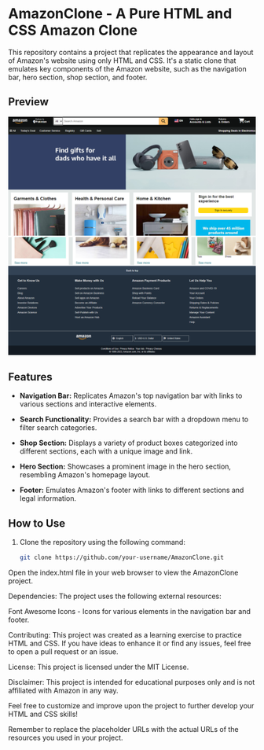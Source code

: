 # AmazonClone - A Pure HTML and CSS Amazon Clone

This repository contains a project that replicates the appearance and layout of Amazon's website using only HTML and CSS. It's a static clone that emulates key components of the Amazon website, such as the navigation bar, hero section, shop section, and footer.

## Preview

![AmazonClone Preview](Projectimages/preview.png)
![AmazonClone Preview](Projectimages/preview2.png)

## Features

- **Navigation Bar:** Replicates Amazon's top navigation bar with links to various sections and interactive elements.

- **Search Functionality:** Provides a search bar with a dropdown menu to filter search categories.

- **Shop Section:** Displays a variety of product boxes categorized into different sections, each with a unique image and link.

- **Hero Section:** Showcases a prominent image in the hero section, resembling Amazon's homepage layout.

- **Footer:** Emulates Amazon's footer with links to different sections and legal information.

## How to Use

1. Clone the repository using the following command:
   ```sh
   git clone https://github.com/your-username/AmazonClone.git

Open the index.html file in your web browser to view the AmazonClone project.

Dependencies:
The project uses the following external resources:

Font Awesome Icons - Icons for various elements in the navigation bar and footer.

Contributing:
This project was created as a learning exercise to practice HTML and CSS. If you have ideas to enhance it or find any issues, feel free to open a pull request or an issue.

License:
This project is licensed under the MIT License.

Disclaimer: This project is intended for educational purposes only and is not affiliated with Amazon in any way.

Feel free to customize and improve upon the project to further develop your HTML and CSS skills!


Remember to replace the placeholder URLs with the actual URLs of the resources you used in your project.

